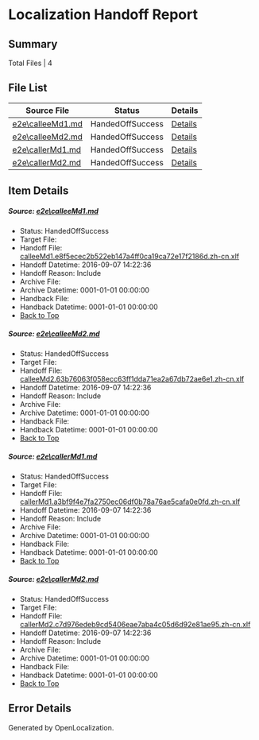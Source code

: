 # <a name='report-top'></a> Localization Handoff Report

## Summary
 Total Files | 4

## File List
 Source File | Status | Details 
 ----------- | ------ | ------- 
 [e2e\calleeMd1.md](https://github.com/OpenLocalizationTestOrg/ol-test0/blob/49f239d63221aa45e3f562ff251af37c9423aa12/e2e/calleeMd1.md) | HandedOffSuccess | [Details](#b050ce434c2925b82f83784a5df6492d805276361)
 [e2e\calleeMd2.md](https://github.com/OpenLocalizationTestOrg/ol-test0/blob/49f239d63221aa45e3f562ff251af37c9423aa12/e2e/calleeMd2.md) | HandedOffSuccess | [Details](#c9e837aa94d33babee8be2785b01b859565ab43b2)
 [e2e\callerMd1.md](https://github.com/OpenLocalizationTestOrg/ol-test0/blob/49f239d63221aa45e3f562ff251af37c9423aa12/e2e/callerMd1.md) | HandedOffSuccess | [Details](#92a19adfc26bb537a51eb7deb89557fa1f6deed33)
 [e2e\callerMd2.md](https://github.com/OpenLocalizationTestOrg/ol-test0/blob/49f239d63221aa45e3f562ff251af37c9423aa12/e2e/callerMd2.md) | HandedOffSuccess | [Details](#b95137e50b46a6c0c4f3880f10273edb9950d3984)

## Item Details
##### <a name='b050ce434c2925b82f83784a5df6492d805276361'></a> Source: [e2e\calleeMd1.md](https://github.com/OpenLocalizationTestOrg/ol-test0/blob/49f239d63221aa45e3f562ff251af37c9423aa12/e2e/calleeMd1.md)
* Status: HandedOffSuccess
* Target File: 
* Handoff File: [calleeMd1.e8f5ecec2b522eb147a4ff0ca19ca72e17f2186d.zh-cn.xlf](https://github.com/OpenLocalizationTestOrg/ol-test0-handoff/blob/4654cb282c63eeb1477437e04064157546320d78/ol-handoff/OpenLocalizationTestOrg/ol-test0-zhcn/yuwzho/ht/calleeMd1.e8f5ecec2b522eb147a4ff0ca19ca72e17f2186d.zh-cn.xlf)
* Handoff Datetime: 2016-09-07 14:22:36
* Handoff Reason: Include
* Archive File: 
* Archive Datetime: 0001-01-01 00:00:00
* Handback File: 
* Handback Datetime: 0001-01-01 00:00:00
* [Back to Top](#report-top)

##### <a name='c9e837aa94d33babee8be2785b01b859565ab43b2'></a> Source: [e2e\calleeMd2.md](https://github.com/OpenLocalizationTestOrg/ol-test0/blob/49f239d63221aa45e3f562ff251af37c9423aa12/e2e/calleeMd2.md)
* Status: HandedOffSuccess
* Target File: 
* Handoff File: [calleeMd2.63b76063f058ecc63ff1dda71ea2a67db72ae6e1.zh-cn.xlf](https://github.com/OpenLocalizationTestOrg/ol-test0-handoff/blob/4654cb282c63eeb1477437e04064157546320d78/ol-handoff/OpenLocalizationTestOrg/ol-test0-zhcn/yuwzho/ht/calleeMd2.63b76063f058ecc63ff1dda71ea2a67db72ae6e1.zh-cn.xlf)
* Handoff Datetime: 2016-09-07 14:22:36
* Handoff Reason: Include
* Archive File: 
* Archive Datetime: 0001-01-01 00:00:00
* Handback File: 
* Handback Datetime: 0001-01-01 00:00:00
* [Back to Top](#report-top)

##### <a name='92a19adfc26bb537a51eb7deb89557fa1f6deed33'></a> Source: [e2e\callerMd1.md](https://github.com/OpenLocalizationTestOrg/ol-test0/blob/49f239d63221aa45e3f562ff251af37c9423aa12/e2e/callerMd1.md)
* Status: HandedOffSuccess
* Target File: 
* Handoff File: [callerMd1.a3bf9f4e7fa2750ec06df0b78a76ae5cafa0e0fd.zh-cn.xlf](https://github.com/OpenLocalizationTestOrg/ol-test0-handoff/blob/4654cb282c63eeb1477437e04064157546320d78/ol-handoff/OpenLocalizationTestOrg/ol-test0-zhcn/yuwzho/ht/callerMd1.a3bf9f4e7fa2750ec06df0b78a76ae5cafa0e0fd.zh-cn.xlf)
* Handoff Datetime: 2016-09-07 14:22:36
* Handoff Reason: Include
* Archive File: 
* Archive Datetime: 0001-01-01 00:00:00
* Handback File: 
* Handback Datetime: 0001-01-01 00:00:00
* [Back to Top](#report-top)

##### <a name='b95137e50b46a6c0c4f3880f10273edb9950d3984'></a> Source: [e2e\callerMd2.md](https://github.com/OpenLocalizationTestOrg/ol-test0/blob/49f239d63221aa45e3f562ff251af37c9423aa12/e2e/callerMd2.md)
* Status: HandedOffSuccess
* Target File: 
* Handoff File: [callerMd2.c7d976edeb9cd5406eae7aba4c05d6d92e81ae95.zh-cn.xlf](https://github.com/OpenLocalizationTestOrg/ol-test0-handoff/blob/4654cb282c63eeb1477437e04064157546320d78/ol-handoff/OpenLocalizationTestOrg/ol-test0-zhcn/yuwzho/ht/callerMd2.c7d976edeb9cd5406eae7aba4c05d6d92e81ae95.zh-cn.xlf)
* Handoff Datetime: 2016-09-07 14:22:36
* Handoff Reason: Include
* Archive File: 
* Archive Datetime: 0001-01-01 00:00:00
* Handback File: 
* Handback Datetime: 0001-01-01 00:00:00
* [Back to Top](#report-top)


## Error Details

Generated by OpenLocalization.
